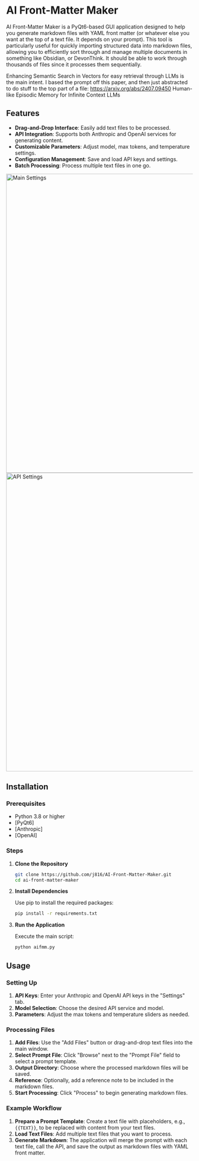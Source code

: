 # AI Front-Matter Maker

AI Front-Matter Maker is a PyQt6-based GUI application designed to help you generate markdown files with YAML front matter (or whatever else you want at the top of a text file. It depends on your prompt). This tool is particularly useful for quickly importing structured data into markdown files, allowing you to efficiently sort through and manage multiple documents in something like Obsidian, or DevonThink. It should be able to work through thousands of files since it processes them sequentially.

Enhancing Semantic Search in Vectors for easy retrieval through LLMs is the main intent. I based the prompt off this paper, and then just abstracted to do stuff to the top part of a file:
https://arxiv.org/abs/2407.09450
Human-like Episodic Memory for Infinite Context LLMs

## Features

- **Drag-and-Drop Interface**: Easily add text files to be processed.
- **API Integration**: Supports both Anthropic and OpenAI services for generating content.
- **Customizable Parameters**: Adjust model, max tokens, and temperature settings.
- **Configuration Management**: Save and load API keys and settings.
- **Batch Processing**: Process multiple text files in one go.

<img width="808" alt="Main Settings" src="https://github.com/user-attachments/assets/61615713-5149-43f2-8873-ba22f9715eb4">
<img width="807" alt="API Settings" src="https://github.com/user-attachments/assets/aff55b14-17c7-4d0b-8b72-ab9298a878fe">


## Installation

### Prerequisites

- Python 3.8 or higher
- [PyQt6]
- [Anthropic]
- [OpenAI]

### Steps

1. **Clone the Repository**

   ```bash
   git clone https://github.com/j816/AI-Front-Matter-Maker.git
   cd ai-front-matter-maker
   ```

2. **Install Dependencies**

   Use pip to install the required packages:

   ```bash
   pip install -r requirements.txt
   ```

3. **Run the Application**

   Execute the main script:

   ```bash
   python aifmm.py
   ```

## Usage

### Setting Up

1. **API Keys**: Enter your Anthropic and OpenAI API keys in the "Settings" tab.
2. **Model Selection**: Choose the desired API service and model.
3. **Parameters**: Adjust the max tokens and temperature sliders as needed.

### Processing Files

1. **Add Files**: Use the "Add Files" button or drag-and-drop text files into the main window.
2. **Select Prompt File**: Click "Browse" next to the "Prompt File" field to select a prompt template.
3. **Output Directory**: Choose where the processed markdown files will be saved.
4. **Reference**: Optionally, add a reference note to be included in the markdown files.
5. **Start Processing**: Click "Process" to begin generating markdown files.

### Example Workflow

1. **Prepare a Prompt Template**: Create a text file with placeholders, e.g., `{{TEXT}}`, to be replaced with content from your text files.
2. **Load Text Files**: Add multiple text files that you want to process.
3. **Generate Markdown**: The application will merge the prompt with each text file, call the API, and save the output as markdown files with YAML front matter.
